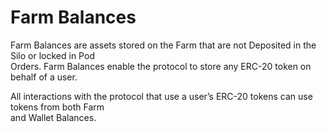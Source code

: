 # Farm Balances

Farm Balances are assets stored on the Farm that are not Deposited in the Silo or locked in Pod\
Orders. Farm Balances enable the protocol to store any ERC-20 token on behalf of a user.

All interactions with the protocol that use a user’s ERC-20 tokens can use tokens from both Farm\
and Wallet Balances.
